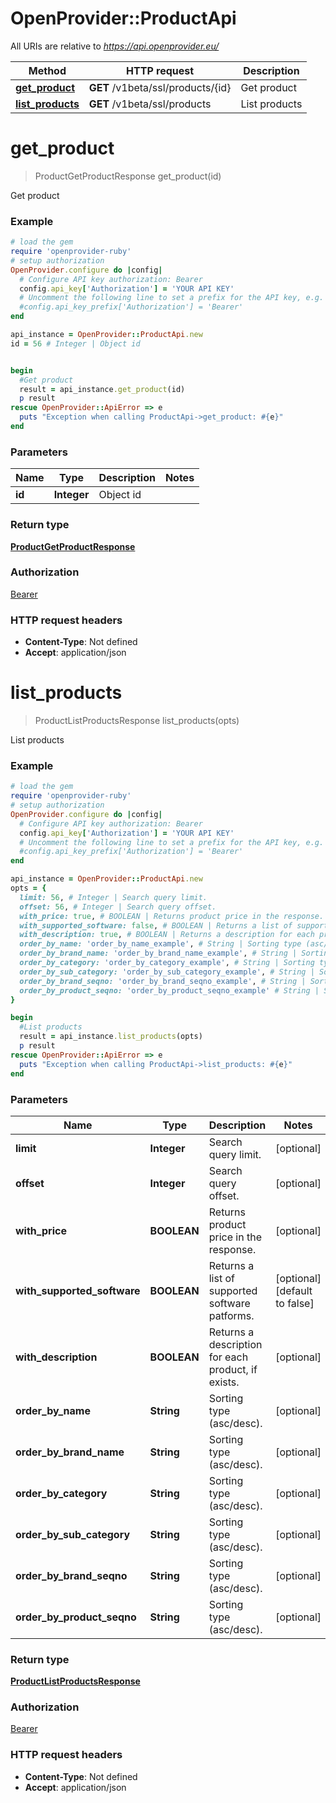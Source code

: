 # OpenProvider::ProductApi

All URIs are relative to *https://api.openprovider.eu/*

Method | HTTP request | Description
------------- | ------------- | -------------
[**get_product**](ProductApi.md#get_product) | **GET** /v1beta/ssl/products/{id} | Get product
[**list_products**](ProductApi.md#list_products) | **GET** /v1beta/ssl/products | List products

# **get_product**
> ProductGetProductResponse get_product(id)

Get product

### Example
```ruby
# load the gem
require 'openprovider-ruby'
# setup authorization
OpenProvider.configure do |config|
  # Configure API key authorization: Bearer
  config.api_key['Authorization'] = 'YOUR API KEY'
  # Uncomment the following line to set a prefix for the API key, e.g. 'Bearer' (defaults to nil)
  #config.api_key_prefix['Authorization'] = 'Bearer'
end

api_instance = OpenProvider::ProductApi.new
id = 56 # Integer | Object id


begin
  #Get product
  result = api_instance.get_product(id)
  p result
rescue OpenProvider::ApiError => e
  puts "Exception when calling ProductApi->get_product: #{e}"
end
```

### Parameters

Name | Type | Description  | Notes
------------- | ------------- | ------------- | -------------
 **id** | **Integer**| Object id | 

### Return type

[**ProductGetProductResponse**](ProductGetProductResponse.md)

### Authorization

[Bearer](../README.md#Bearer)

### HTTP request headers

 - **Content-Type**: Not defined
 - **Accept**: application/json



# **list_products**
> ProductListProductsResponse list_products(opts)

List products

### Example
```ruby
# load the gem
require 'openprovider-ruby'
# setup authorization
OpenProvider.configure do |config|
  # Configure API key authorization: Bearer
  config.api_key['Authorization'] = 'YOUR API KEY'
  # Uncomment the following line to set a prefix for the API key, e.g. 'Bearer' (defaults to nil)
  #config.api_key_prefix['Authorization'] = 'Bearer'
end

api_instance = OpenProvider::ProductApi.new
opts = { 
  limit: 56, # Integer | Search query limit.
  offset: 56, # Integer | Search query offset.
  with_price: true, # BOOLEAN | Returns product price in the response.
  with_supported_software: false, # BOOLEAN | Returns a list of supported software patforms.
  with_description: true, # BOOLEAN | Returns a description for each product, if exists.
  order_by_name: 'order_by_name_example', # String | Sorting type (asc/desc).
  order_by_brand_name: 'order_by_brand_name_example', # String | Sorting type (asc/desc).
  order_by_category: 'order_by_category_example', # String | Sorting type (asc/desc).
  order_by_sub_category: 'order_by_sub_category_example', # String | Sorting type (asc/desc).
  order_by_brand_seqno: 'order_by_brand_seqno_example', # String | Sorting type (asc/desc).
  order_by_product_seqno: 'order_by_product_seqno_example' # String | Sorting type (asc/desc).
}

begin
  #List products
  result = api_instance.list_products(opts)
  p result
rescue OpenProvider::ApiError => e
  puts "Exception when calling ProductApi->list_products: #{e}"
end
```

### Parameters

Name | Type | Description  | Notes
------------- | ------------- | ------------- | -------------
 **limit** | **Integer**| Search query limit. | [optional] 
 **offset** | **Integer**| Search query offset. | [optional] 
 **with_price** | **BOOLEAN**| Returns product price in the response. | [optional] 
 **with_supported_software** | **BOOLEAN**| Returns a list of supported software patforms. | [optional] [default to false]
 **with_description** | **BOOLEAN**| Returns a description for each product, if exists. | [optional] 
 **order_by_name** | **String**| Sorting type (asc/desc). | [optional] 
 **order_by_brand_name** | **String**| Sorting type (asc/desc). | [optional] 
 **order_by_category** | **String**| Sorting type (asc/desc). | [optional] 
 **order_by_sub_category** | **String**| Sorting type (asc/desc). | [optional] 
 **order_by_brand_seqno** | **String**| Sorting type (asc/desc). | [optional] 
 **order_by_product_seqno** | **String**| Sorting type (asc/desc). | [optional] 

### Return type

[**ProductListProductsResponse**](ProductListProductsResponse.md)

### Authorization

[Bearer](../README.md#Bearer)

### HTTP request headers

 - **Content-Type**: Not defined
 - **Accept**: application/json



